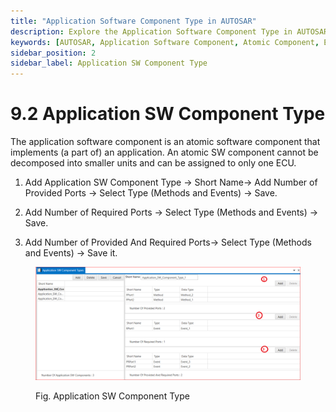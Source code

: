 ```yaml
---
title: "Application Software Component Type in AUTOSAR"
description: Explore the Application Software Component Type in AUTOSAR, which defines atomic software components that implement specific applications. Learn how to configure provided and required ports, including methods and events, ensuring efficient communication and functionality within your ECU environment. Discover the significance of atomic components in automotive software architecture.
keywords: [AUTOSAR, Application Software Component, Atomic Component, ECU Configuration, Provided Ports, Required Ports, Methods, Events]
sidebar_position: 2
sidebar_label: Application SW Component Type 
---
```


# 9.2 Application SW Component Type 
  
The application software component is an atomic software component that implements (a part of) an application. An atomic SW component cannot be decomposed into smaller units and can be assigned to only one ECU.

1. Add Application SW Component Type → Short Name→ Add Number of Provided Ports → Select Type (Methods and Events) → Save.
   
2. Add Number of Required Ports → Select Type (Methods and Events) → Save.

3. Add Number of Provided And Required Ports→ Select Type (Methods and Events) → Save it.

<div class="text--center">

<figure>

![Application SW Component Type](../assets/image32.webp "- Application SW Component Type")
<figcaption>Fig. Application SW Component Type</figcaption>
</figure>
</div>
